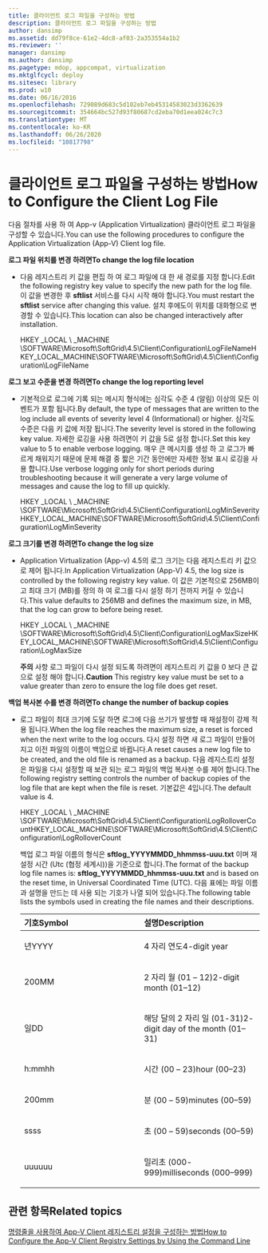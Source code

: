 ```yaml
---
title: 클라이언트 로그 파일을 구성하는 방법
description: 클라이언트 로그 파일을 구성하는 방법
author: dansimp
ms.assetid: dd79f8ce-61e2-4dc8-af03-2a353554a1b2
ms.reviewer: ''
manager: dansimp
ms.author: dansimp
ms.pagetype: mdop, appcompat, virtualization
ms.mktglfcycl: deploy
ms.sitesec: library
ms.prod: w10
ms.date: 06/16/2016
ms.openlocfilehash: 729089d683c5d102eb7eb45314583023d3362639
ms.sourcegitcommit: 354664bc527d93f80687cd2eba70d1eea024c7c3
ms.translationtype: MT
ms.contentlocale: ko-KR
ms.lasthandoff: 06/26/2020
ms.locfileid: "10817798"
---
```

# <span data-ttu-id="3178f-103">클라이언트 로그 파일을 구성하는 방법</span><span class="sxs-lookup"><span data-stu-id="3178f-103">How to Configure the Client Log File</span></span>


<span data-ttu-id="3178f-104">다음 절차를 사용 하 여 App-v (Application Virtualization) 클라이언트 로그 파일을 구성할 수 있습니다.</span><span class="sxs-lookup"><span data-stu-id="3178f-104">You can use the following procedures to configure the Application Virtualization (App-V) Client log file.</span></span>

**<span data-ttu-id="3178f-105">로그 파일 위치를 변경 하려면</span><span class="sxs-lookup"><span data-stu-id="3178f-105">To change the log file location</span></span>**

-   <span data-ttu-id="3178f-106">다음 레지스트리 키 값을 편집 하 여 로그 파일에 대 한 새 경로를 지정 합니다.</span><span class="sxs-lookup"><span data-stu-id="3178f-106">Edit the following registry key value to specify the new path for the log file.</span></span> <span data-ttu-id="3178f-107">이 값을 변경한 후 **sftlist** 서비스를 다시 시작 해야 합니다.</span><span class="sxs-lookup"><span data-stu-id="3178f-107">You must restart the **sftlist** service after changing this value.</span></span> <span data-ttu-id="3178f-108">설치 후에도이 위치를 대화형으로 변경할 수 있습니다.</span><span class="sxs-lookup"><span data-stu-id="3178f-108">This location can also be changed interactively after installation.</span></span>

    <span data-ttu-id="3178f-109">HKEY _LOCAL \ _MACHINE \\SOFTWARE\\Microsoft\\SoftGrid\\4.5\\Client\\Configuration\\LogFileName</span><span class="sxs-lookup"><span data-stu-id="3178f-109">HKEY\_LOCAL\_MACHINE\\SOFTWARE\\Microsoft\\SoftGrid\\4.5\\Client\\Configuration\\LogFileName</span></span>

**<span data-ttu-id="3178f-110">로그 보고 수준을 변경 하려면</span><span class="sxs-lookup"><span data-stu-id="3178f-110">To change the log reporting level</span></span>**

-   <span data-ttu-id="3178f-111">기본적으로 로그에 기록 되는 메시지 형식에는 심각도 수준 4 (알림) 이상의 모든 이벤트가 포함 됩니다.</span><span class="sxs-lookup"><span data-stu-id="3178f-111">By default, the type of messages that are written to the log include all events of severity level 4 (Informational) or higher.</span></span> <span data-ttu-id="3178f-112">심각도 수준은 다음 키 값에 저장 됩니다.</span><span class="sxs-lookup"><span data-stu-id="3178f-112">The severity level is stored in the following key value.</span></span> <span data-ttu-id="3178f-113">자세한 로깅을 사용 하려면이 키 값을 5로 설정 합니다.</span><span class="sxs-lookup"><span data-stu-id="3178f-113">Set this key value to 5 to enable verbose logging.</span></span> <span data-ttu-id="3178f-114">매우 큰 메시지를 생성 하 고 로그가 빠르게 채워지기 때문에 문제 해결 중 짧은 기간 동안에만 자세한 정보 표시 로깅을 사용 합니다.</span><span class="sxs-lookup"><span data-stu-id="3178f-114">Use verbose logging only for short periods during troubleshooting because it will generate a very large volume of messages and cause the log to fill up quickly.</span></span>

    <span data-ttu-id="3178f-115">HKEY _LOCAL \ _MACHINE \\SOFTWARE\\Microsoft\\SoftGrid\\4.5\\Client\\Configuration\\LogMinSeverity</span><span class="sxs-lookup"><span data-stu-id="3178f-115">HKEY\_LOCAL\_MACHINE\\SOFTWARE\\Microsoft\\SoftGrid\\4.5\\Client\\Configuration\\LogMinSeverity</span></span>

**<span data-ttu-id="3178f-116">로그 크기를 변경 하려면</span><span class="sxs-lookup"><span data-stu-id="3178f-116">To change the log size</span></span>**

-   <span data-ttu-id="3178f-117">Application Virtualization (App-v) 4.5의 로그 크기는 다음 레지스트리 키 값으로 제어 됩니다.</span><span class="sxs-lookup"><span data-stu-id="3178f-117">In Application Virtualization (App-V) 4.5, the log size is controlled by the following registry key value.</span></span> <span data-ttu-id="3178f-118">이 값은 기본적으로 256MB이 고 최대 크기 (MB)를 정의 하 여 로그를 다시 설정 하기 전까지 커질 수 있습니다.</span><span class="sxs-lookup"><span data-stu-id="3178f-118">This value defaults to 256MB and defines the maximum size, in MB, that the log can grow to before being reset.</span></span>

    <span data-ttu-id="3178f-119">HKEY _LOCAL \ _MACHINE \\SOFTWARE\\Microsoft\\SoftGrid\\4.5\\Client\\Configuration\\LogMaxSize</span><span class="sxs-lookup"><span data-stu-id="3178f-119">HKEY\_LOCAL\_MACHINE\\SOFTWARE\\Microsoft\\SoftGrid\\4.5\\Client\\Configuration\\LogMaxSize</span></span>

    <span data-ttu-id="3178f-120">**주의**  사항 로그 파일이 다시 설정 되도록 하려면이 레지스트리 키 값을 0 보다 큰 값으로 설정 해야 합니다.</span><span class="sxs-lookup"><span data-stu-id="3178f-120">**Caution** This registry key value must be set to a value greater than zero to ensure the log file does get reset.</span></span>

     

**<span data-ttu-id="3178f-121">백업 복사본 수를 변경 하려면</span><span class="sxs-lookup"><span data-stu-id="3178f-121">To change the number of backup copies</span></span>**

-   <span data-ttu-id="3178f-122">로그 파일이 최대 크기에 도달 하면 로그에 다음 쓰기가 발생할 때 재설정이 강제 적용 됩니다.</span><span class="sxs-lookup"><span data-stu-id="3178f-122">When the log file reaches the maximum size, a reset is forced when the next write to the log occurs.</span></span> <span data-ttu-id="3178f-123">다시 설정 하면 새 로그 파일이 만들어지고 이전 파일의 이름이 백업으로 바뀝니다.</span><span class="sxs-lookup"><span data-stu-id="3178f-123">A reset causes a new log file to be created, and the old file is renamed as a backup.</span></span> <span data-ttu-id="3178f-124">다음 레지스트리 설정은 파일을 다시 설정할 때 보관 되는 로그 파일의 백업 복사본 수를 제어 합니다.</span><span class="sxs-lookup"><span data-stu-id="3178f-124">The following registry setting controls the number of backup copies of the log file that are kept when the file is reset.</span></span> <span data-ttu-id="3178f-125">기본값은 4입니다.</span><span class="sxs-lookup"><span data-stu-id="3178f-125">The default value is 4.</span></span>

    <span data-ttu-id="3178f-126">HKEY _LOCAL \ _MACHINE \\SOFTWARE\\Microsoft\\SoftGrid\\4.5\\Client\\Configuration\\LogRolloverCount</span><span class="sxs-lookup"><span data-stu-id="3178f-126">HKEY\_LOCAL\_MACHINE\\SOFTWARE\\Microsoft\\SoftGrid\\4.5\\Client\\Configuration\\LogRolloverCount</span></span>

    <span data-ttu-id="3178f-127">백업 로그 파일 이름의 형식은 **sftlog\_YYYYMMDD\_hhmmss-uuu.txt** 이며 재설정 시간 (Utc (협정 세계시))을 기준으로 합니다.</span><span class="sxs-lookup"><span data-stu-id="3178f-127">The format of the backup log file names is: **sftlog\_YYYYMMDD\_hhmmss-uuu.txt** and is based on the reset time, in Universal Coordinated Time (UTC).</span></span> <span data-ttu-id="3178f-128">다음 표에는 파일 이름과 설명을 만드는 데 사용 되는 기호가 나열 되어 있습니다.</span><span class="sxs-lookup"><span data-stu-id="3178f-128">The following table lists the symbols used in creating the file names and their descriptions.</span></span>

    <table>
    <colgroup>
    <col width="50%" />
    <col width="50%" />
    </colgroup>
    <thead>
    <tr class="header">
    <th align="left"><span data-ttu-id="3178f-129">기호</span><span class="sxs-lookup"><span data-stu-id="3178f-129">Symbol</span></span></th>
    <th align="left"><span data-ttu-id="3178f-130">설명</span><span class="sxs-lookup"><span data-stu-id="3178f-130">Description</span></span></th>
    </tr>
    </thead>
    <tbody>
    <tr class="odd">
    <td align="left"><p><span data-ttu-id="3178f-131">년</span><span class="sxs-lookup"><span data-stu-id="3178f-131">YYYY</span></span></p></td>
    <td align="left"><p><span data-ttu-id="3178f-132">4 자리 연도</span><span class="sxs-lookup"><span data-stu-id="3178f-132">4-digit year</span></span></p></td>
    </tr>
    <tr class="even">
    <td align="left"><p><span data-ttu-id="3178f-133">200</span><span class="sxs-lookup"><span data-stu-id="3178f-133">MM</span></span></p></td>
    <td align="left"><p><span data-ttu-id="3178f-134">2 자리 월 (01 – 12)</span><span class="sxs-lookup"><span data-stu-id="3178f-134">2-digit month (01–12)</span></span></p></td>
    </tr>
    <tr class="odd">
    <td align="left"><p><span data-ttu-id="3178f-135">일</span><span class="sxs-lookup"><span data-stu-id="3178f-135">DD</span></span></p></td>
    <td align="left"><p><span data-ttu-id="3178f-136">해당 달의 2 자리 일 (01-31)</span><span class="sxs-lookup"><span data-stu-id="3178f-136">2-digit day of the month (01–31)</span></span></p></td>
    </tr>
    <tr class="even">
    <td align="left"><p><span data-ttu-id="3178f-137">h:mm</span><span class="sxs-lookup"><span data-stu-id="3178f-137">hh</span></span></p></td>
    <td align="left"><p><span data-ttu-id="3178f-138">시간 (00 – 23)</span><span class="sxs-lookup"><span data-stu-id="3178f-138">hour (00–23)</span></span></p></td>
    </tr>
    <tr class="odd">
    <td align="left"><p><span data-ttu-id="3178f-139">200</span><span class="sxs-lookup"><span data-stu-id="3178f-139">mm</span></span></p></td>
    <td align="left"><p><span data-ttu-id="3178f-140">분 (00 – 59)</span><span class="sxs-lookup"><span data-stu-id="3178f-140">minutes (00–59)</span></span></p></td>
    </tr>
    <tr class="even">
    <td align="left"><p><span data-ttu-id="3178f-141">ss</span><span class="sxs-lookup"><span data-stu-id="3178f-141">ss</span></span></p></td>
    <td align="left"><p><span data-ttu-id="3178f-142">초 (00 – 59)</span><span class="sxs-lookup"><span data-stu-id="3178f-142">seconds (00–59)</span></span></p></td>
    </tr>
    <tr class="odd">
    <td align="left"><p><span data-ttu-id="3178f-143">uuu</span><span class="sxs-lookup"><span data-stu-id="3178f-143">uuu</span></span></p></td>
    <td align="left"><p><span data-ttu-id="3178f-144">밀리초 (000-999)</span><span class="sxs-lookup"><span data-stu-id="3178f-144">milliseconds (000–999)</span></span></p></td>
    </tr>
    </tbody>
    </table>

     

## <span data-ttu-id="3178f-145">관련 항목</span><span class="sxs-lookup"><span data-stu-id="3178f-145">Related topics</span></span>


[<span data-ttu-id="3178f-146">명령줄을 사용하여 App-V Client 레지스트리 설정을 구성하는 방법</span><span class="sxs-lookup"><span data-stu-id="3178f-146">How to Configure the App-V Client Registry Settings by Using the Command Line</span></span>](how-to-configure-the-app-v-client-registry-settings-by-using-the-command-line.md)

 

 





